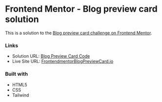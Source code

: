 # Frontend Mentor - Blog preview card solution

This is a solution to the [Blog preview card challenge on Frontend Mentor](https://www.frontendmentor.io/challenges/blog-preview-card-ckPaj01IcS).

### Links

- Solution URL: [Blog Preview Card Code](https://github.com/Arth97/frontendmentor-blog-preview-card)
- Live Site URL: [FrontendmentorBlogPreviewCard.io](https://arth97.github.io/frontendmentor-blog-preview-card/)

### Built with

- HTML5
- CSS
- Tailwind

